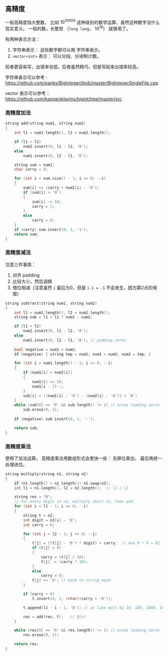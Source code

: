 
## 高精度

一般高精度指大整数， 比如 $10^{10000}$ 这种级别的数学运算，虽然这种数字没什么现实意义。
一般的数，长整型 （`long long`， $10^{18}$） 就够用了。

有两种表示方法：

1. 字符串表示： 这些数字都可以用 字符串表示。
2. `vector<int>` 表示： 可以分段、分进制计数。 

前者更容易写，出错率也低。后者虽然精巧，但是写起来出错率较高。

字符串表示可以参考 : https://github.com/panks/BigInteger/blob/master/BigIntegerSingleFile.cpp

vector 表示可以参考： https://github.com/kasparsklavins/bigint/tree/master/src

### 高精度加法


```cpp
string add(string num1, string num2)
{
    int l1 = num1.length(), l2 = num2.length();

    if (l1 > l2)
        num2.insert(0, l1 - l2, '0');
    else
        num1.insert(0, l2 - l1, '0');

    string sum = num1;
    char carry = 0;

    for (int i = sum.size() - 1; i >= 0; --i)
    {
        sum[i] += (carry + num2[i] - '0');
        if (sum[i] > '9')
        {
            sum[i] -= 10;
            carry = 1;
        }
        else
            carry = 0;
    }
    if (carry) sum.insert(0, 1, '1');
    return sum;
}
```

### 高精度减法

注意三件事情：

1. 对齐 padding
2. 比较大小，然后调换
3. 借位相减（注意虽然 `i` 最后为0，但是 `i-1 = -1` 不会发生，因为第2点的保障）

```cpp
string subtract(string num1, string num2)
{
    int l1 = num1.length(), l2 = num2.length();
    string sub = l1 > l2 ? num1 : num2;

    if (l1 > l2)
        num2.insert(0, l1 - l2, '0');
    else
        num1.insert(0, l2 - l1, '0'); // padding zeros
    
    bool negative = num1 < num2;
    if (negative) { string tmp = num1; num1 = num2; num2 = tmp; }

    for (int i = num1.length() - 1; i >= 0; --i)
    {
        if (num1[i] < num2[i])
        {
            num1[i] += 10;
            num1[i - 1]--;
        }
        sub[i] = ((num1[i] - '0') - (num2[i] - '0')) + '0';
    }
    while (sub[0] == '0' && sub.length() != 1) // erase leading zeros
        sub.erase(0, 1);
    
    if (negative) sub.insert(0, 1, '-');

    return sub;
}
```


### 高精度乘法

使用了加法运算。 高精度乘法用数组形式会更快一些： 先移位乘加， 最后再统一处理进位。

```cpp
string multiply(string n1, string n2)
{
    if (n1.length() > n2.length()) n1.swap(n2);
    int l1 = n1.length(), l2 = n2.length();  // l1 < l2

    string res = "0";
    // for every digit in n2, multiply short n1, then add
    for (int i = l1 - 1; i >= 0; --i)
    {
        string t = n2;
        int digit = n1[i] - '0';
        int carry = 0;

        for (int j = l2 - 1; j >= 0; --j)
        {
            t[j] = ((t[j] - '0') * digit) + carry;  // max 9 * 9 = 81
            if (t[j] > 9)
            {
                carry = (t[j] / 10);
                t[j] -= (carry * 10);
            }
            else
                carry = 0;
            t[j] += '0'; // back to string mood
        }

        if (carry > 0)
            t.insert(0, 1, (char)(carry + '0'));

        t.append(l1 - i - 1, '0'); // as like mult by 10, 100, 1000, 10000 and so on

        res = add(res, t);   // O(n)
    }

    while (res[0] == '0' && res.length() != 1) // erase leading zeros
        res.erase(0, 1);

    return res;
}
```



